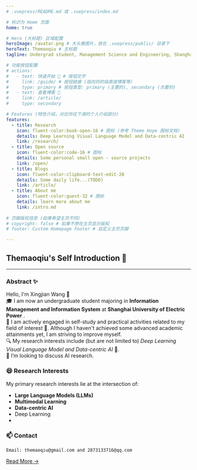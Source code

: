 ```yaml
---
# .vuepress/README.md 或 .vuepress/index.md

# 标识为 Home 页面
home: true

# Hero (大标题) 区域配置
heroImage: /avatar.png # 大头像图片，放在 .vuepress/public/ 目录下
heroText: Themaoqiu # 主标题
tagline: Undergrad student, Management Science and Engineering, Shanghai University of Electric Power # 副标题

# 功能按钮配置
# actions:
#   - text: 快速开始 🚀 # 按钮文字
#     link: /guide/ # 按钮链接 (指向你的指南或博客等)
#     type: primary # 按钮类型: primary (主要的), secondary (次要的)
#   - text: 查看博客 📄
#     link: /article/
#     type: secondary

# Features (特性介绍，对应你往下滑的个人介绍部分)
features:
  - title: Research
    icon: fluent-color:book-open-16 # 图标 (参考 Theme Hope 图标文档)
    details: Deep Learning Visual Language Model and Data-centric AI
    link: /research/
  - title: Open source
    icon: fluent-color:code-16 # 图标
    details: Some personal small open - source projects
    link: /open/
  - title: Blogs
    icon: fluent-color:clipboard-text-edit-20
    details: Some daily life...(TODO)
    link: /article/
  - title: About me
    icon: fluent-color:guest-32 # 图标
    details: learn more about me
    link: /intro.md
  
# 页脚版权信息 (如果希望主页不同)
# copyright: false # 如果不想在主页显示版权
# footer: Custom Homepage Footer # 自定义主页页脚

---
```


## Themaoqiu's Self Introduction 🌟
--- 
### Abstract ✨  
Hello, I'm Xingjian Wang 👋  
🎓 I am now an undergraduate student majoring in **Information Management and Information System** at **Shanghai University of Electric Power** .  
💪 I am actively engaged in self-study and practical activities related to my field of interest 🚀. Although I haven't achieved some advanced academic attainments yet, I am striving to improve myself.  
🔍 My research interests include (but are not limited to) *Deep Learning Visual Language Model and Data-centric AI* 🤖.  
👯 I’m looking to discuss AI research.

### 😄 Research Interests

My primary research interests lie at the intersection of:
-   **Large Language Models (LLMs)**
-   **Multimodal Learning**
-   **Data-centric AI**
-   Deep Learning
-   
### 📫 Contact
    Email: themaoqiu@gmail.com and 2873133716@qq.com

[Read More →](/intro.md) 